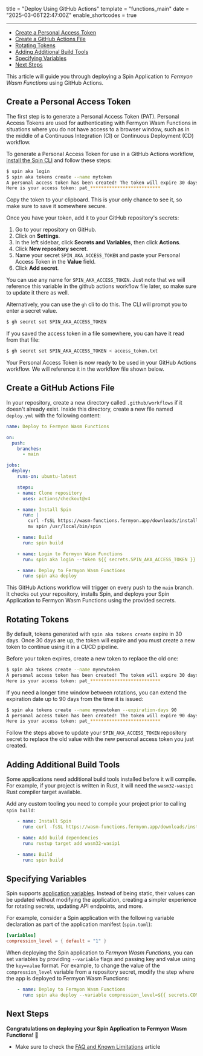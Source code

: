 title = "Deploy Using GitHub Actions"
template = "functions_main"
date = "2025-03-06T22:47:00Z"
enable_shortcodes = true

---
- [Create a Personal Access Token](#create-a-personal-access-token)
- [Create a GitHub Actions File](#create-a-github-actions-file)
- [Rotating Tokens](#rotating-tokens)
- [Adding Additional Build Tools](#adding-additional-build-tools)
- [Specifying Variables](#specifying-variables)
- [Next Steps](#next-steps)

This article will guide you through deploying a Spin Application to _Fermyon Wasm Functions_ using
GitHub Actions.

## Create a Personal Access Token

The first step is to generate a Personal Access Token (PAT). Personal Access Tokens are used for
authenticating with Fermyon Wasm Functions in situations where you do not have access to a browser
window, such as in the middle of a Continuous Integration (CI) or Continuous Deployment (CD)
workflow.

To generate a Personal Access Token for use in a GitHub Actions workflow, [install the Spin
CLI](/deploy#install-the-spin-cli) and follow these steps:

<!-- @selectiveCpy -->

```sh
$ spin aka login
$ spin aka tokens create --name mytoken
A personal access token has been created! The token will expire 30 days from now.
Here is your access token: pat_**************************
```

Copy the token to your clipboard. This is your only chance to see it, so make sure to save it
somewhere secure.

Once you have your token, add it to your GitHub repository's secrets:

1. Go to your repository on GitHub.
2. Click on **Settings**.
3. In the left sidebar, click **Secrets and Variables**, then click **Actions**.
4. Click **New repository secret**.
5. Name your secret `SPIN_AKA_ACCESS_TOKEN` and paste your Personal Access Token in the **Value**
   field.
6. Click **Add secret**.

You can use any name for `SPIN_AKA_ACCESS_TOKEN`. Just note that we will reference this variable in
the github actions workflow file later, so make sure to update it there as well.

Alternatively, you can use the `gh` cli to do this. The CLI will prompt you to enter a secret value.

<!-- @selectiveCpy -->

```sh
$ gh secret set SPIN_AKA_ACCESS_TOKEN
```

If you saved the access token in a file somewhere, you can have it read from that file:

<!-- @selectiveCpy -->

```sh
$ gh secret set SPIN_AKA_ACCESS_TOKEN < access_token.txt
```

Your Personal Access Token is now ready to be used in your GitHub Actions workflow. We will
reference it in the workflow file shown below.

## Create a GitHub Actions File

In your repository, create a new directory called `.github/workflows` if it doesn't already exist.
Inside this directory, create a new file named `deploy.yml` with the following content:

<!-- @selectiveCpy -->

```yaml
name: Deploy to Fermyon Wasm Functions

on:
  push:
    branches:
      - main

jobs:
  deploy:
    runs-on: ubuntu-latest

    steps:
    - name: Clone repository
      uses: actions/checkout@v4

    - name: Install Spin
      run: |
        curl -fsSL https://wasm-functions.fermyon.app/downloads/install.sh | bash
        mv spin /usr/local/bin/spin

    - name: Build
      run: spin build

    - name: Login to Fermyon Wasm Functions
      run: spin aka login --token ${{ secrets.SPIN_AKA_ACCESS_TOKEN }}

    - name: Deploy to Fermyon Wasm Functions
      run: spin aka deploy
```

This GitHub Actions workflow will trigger on every push to the `main` branch. It checks out your
repository, installs Spin, and deploys your Spin Application to Fermyon Wasm Functions using the
provided secrets.

## Rotating Tokens

By default, tokens generated with `spin aka tokens create` expire in 30 days. Once 30 days are up,
the token will expire and you must create a new token to continue using it in a CI/CD pipeline.

Before your token expires, create a new token to replace the old one:

<!-- @selectiveCpy -->

```sh
$ spin aka tokens create --name mynewtoken
A personal access token has been created! The token will expire 30 days from now.
Here is your access token: pat_**************************
```

If you need a longer time window between rotations, you can extend the expiration date up to 90 days
from the time it is issued:

<!-- @selectiveCpy -->

```sh
$ spin aka tokens create --name mynewtoken --expiration-days 90
A personal access token has been created! The token will expire 90 days from now.
Here is your access token: pat_**************************
```

Follow the steps above to update your `SPIN_AKA_ACCESS_TOKEN` repository secret to replace the old
value with the new personal access token you just created.

## Adding Additional Build Tools

Some applications need additional build tools installed before it will compile. For example, if your
project is written in Rust, it will need the `wasm32-wasip1` Rust compiler target available.

Add any custom tooling you need to compile your project prior to calling `spin build`:

<!-- @selectiveCpy -->

```yaml
    - name: Install Spin
      run: curl -fsSL https://wasm-functions.fermyon.app/downloads/install.sh | bash

    - name: Add build dependencies
      run: rustup target add wasm32-wasip1

    - name: Build
      run: spin build
```

## Specifying Variables

Spin supports [application variables](https://spinframework.dev/variables). Instead of being static, their values can be
updated without modifying the application, creating a simpler experience for rotating secrets,
updating API endpoints, and more.

For example, consider a Spin application with the following variable declaration as part of the
application manifest (`spin.toml`):

<!-- @selectiveCpy -->

```toml
[variables]
compression_level = { default = "1" }
```

When deploying the Spin application to _Fermyon Wasm Functions_, you can set variables by providing
`--variable` flags and passing key and value using the `key=value` format. For example, to change
the value of the `compression_level` variable from a repository secret, modify the step where the
app is deployed to Fermyon Wasm Functions:

<!-- @selectiveCpy -->

```yaml
    - name: Deploy to Fermyon Wasm Functions
      run: spin aka deploy --variable compression_level=${{ secrets.COMPRESSION_LEVEL }}
```

## Next Steps

**Congratulations on deploying your Spin Application to Fermyon Wasm Functions! 🥳**

- Make sure to check the [FAQ and Known Limitations](faq) article
